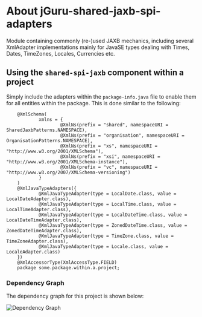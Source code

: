 # About jGuru-shared-jaxb-spi-adapters

Module containing commonly (re-)used JAXB mechanics, including several XmlAdapter implementations
mainly for JavaSE types dealing with Times, Dates, TimeZones, Locales, Currencies etc. 

## Using the `shared-spi-jaxb` component within a project

Simply include the adapters within the `package-info.java` file to enable them for all entities 
within the package. This is done similar to the following:

        @XmlSchema(
                xmlns = {
                        @XmlNs(prefix = "shared", namespaceURI = SharedJaxbPatterns.NAMESPACE),
                        @XmlNs(prefix = "organisation", namespaceURI = OrganisationPatterns.NAMESPACE),
                        @XmlNs(prefix = "xs", namespaceURI = "http://www.w3.org/2001/XMLSchema"),
                        @XmlNs(prefix = "xsi", namespaceURI = "http://www.w3.org/2001/XMLSchema-instance"),
                        @XmlNs(prefix = "vc", namespaceURI = "http://www.w3.org/2007/XMLSchema-versioning")
                }
        )
        @XmlJavaTypeAdapters({
                @XmlJavaTypeAdapter(type = LocalDate.class, value = LocalDateAdapter.class),
                @XmlJavaTypeAdapter(type = LocalTime.class, value = LocalTimeAdapter.class),
                @XmlJavaTypeAdapter(type = LocalDateTime.class, value = LocalDateTimeAdapter.class),
                @XmlJavaTypeAdapter(type = ZonedDateTime.class, value = ZonedDateTimeAdapter.class),
                @XmlJavaTypeAdapter(type = TimeZone.class, value = TimeZoneAdapter.class),
                @XmlJavaTypeAdapter(type = Locale.class, value = LocaleAdapter.class)
        })
        @XmlAccessorType(XmlAccessType.FIELD)
        package some.package.within.a.project;

### Dependency Graph

The dependency graph for this project is shown below:

![Dependency Graph](./images/dependency_graph.png)